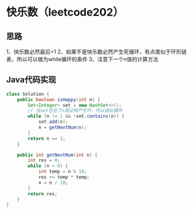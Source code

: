 # 快乐数（leetcode202）

## 思路
1、快乐数必然最后=1
2、如果不是快乐数必然产生死循环，有点类似于环形链表，所以可以做为while循环的条件
3、注意下一个n值的计算方法
## Java代码实现
```java
class Solution {
    public boolean isHappy(int n) {
        Set<Integer> set = new HashSet<>();
        // 当set包含了n值证明产生环，所以退出循环
        while (n != 1 && !set.contains(n)) {
            set.add(n);
            n = getNextNum(n);
        }
        return n == 1;
    }

    public int getNextNum(int n) {
        int res = 0;
        while (n > 0) {
            int temp = n % 10;
            res += temp * temp;
            n = n / 10;
        }
        return res;
    }
}
```